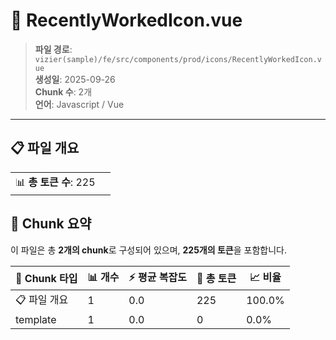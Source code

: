 # 📄 RecentlyWorkedIcon.vue

> **파일 경로**: `vizier(sample)/fe/src/components/prod/icons/RecentlyWorkedIcon.vue`  
> **생성일**: 2025-09-26  
> **Chunk 수**: 2개  
> **언어**: Javascript / Vue
---


## 📋 파일 개요

| | |
|--|--|
| 📊 **총 토큰 수**: 225 |  |






## 🧩 Chunk 요약

이 파일은 총 **2개의 chunk**로 구성되어 있으며, **225개의 토큰**을 포함합니다.

| 🧩 Chunk 타입 | 📊 개수 | ⚡ 평균 복잡도 | 📝 총 토큰 | 📈 비율 |
|---------------|--------|-------------|----------|--------|
| 📋 파일 개요 | 1 | 0.0 | 225 | 100.0% |
| template | 1 | 0.0 | 0 | 0.0% |

